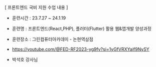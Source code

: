 [ 프론트엔드 국비 지원 수업 내용 ]

- 훈련시간 : 23.7.27 ~ 24.1.19
- 훈련명 : 프론트엔드(React,PHP), 플러터(Flutter) 활용 웹&앱개발 양성과정
- 훈련장소 : 그린컴퓨터아카데미 - 논현역삼점

- https://youtube.com/@FED-RF2023-yg9fv?si=1yGfVRXYaif9NySY
- 박석호 강사님
